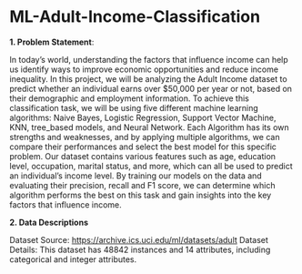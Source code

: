 # ML-Adult-Income-Classification

**1. Problem Statement**: 

In today’s world, understanding the factors that influence income can help us identify ways to improve economic opportunities and reduce income inequality. In this project, we will be analyzing the Adult Income dataset to predict whether an individual earns over $50,000 per year or not, based on their demographic and employment information.
To achieve this classification task, we will be using five different machine learning algorithms: Naive Bayes, Logistic Regression, Support Vector Machine, KNN, tree_based models, and Neural Network. Each Algorithm has its own strengths and weaknesses, and by applying multiple algorithms, we can compare their performances and select the best model for this specific problem.
Our dataset contains various features such as age, education level, occupation, marital status, and more, which can all be used to predict an individual’s income level. By training our models on the data and evaluating their precision, recall and F1 score, we can determine which algorithm performs the best on this task and gain insights into the key factors that influence income.

**2. Data Descriptions**


Dataset Source: https://archive.ics.uci.edu/ml/datasets/adult
Dataset Details:
This dataset has 48842 instances and 14 attributes, including categorical and integer attributes.
 
